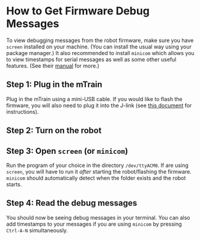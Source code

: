 # How to Get Firmware Debug Messages

To view debugging messages from the robot firmware, make sure you have `screen` installed on your machine. (You can install the usual way using your package manager.) It also recommended to install `minicom` which allows you to view timestamps for serial messages as well as some other useful features. (See their [manual](https://wiki.emacinc.com/wiki/Getting_Started_With_Minicom) for more.)

## Step 1: Plug in the mTrain
Plug in the mTrain using a mini-USB cable. If you would like to flash the firmware, you will also need to plug it into the J-link (see [this document](https://github.com/RoboJackets/robocup-firmware/blob/master/doc/GettingStarted.md) for instructions).

## Step 2: Turn on the robot

## Step 3: Open `screen` (or `minicom`)
Run the program of your choice in the directory `/dev/ttyACM0`. If are using `screen`, you will have to run it *after* starting the robot/flashing the firmware. `minicom` should automatically detect when the folder exists and the robot starts.

## Step 4: Read the debug messages
You should now be seeing debug messages in your terminal. You can also add timestamps to your messages if you are using `minicom` by pressing `Ctrl-A-N` simultaneously.

